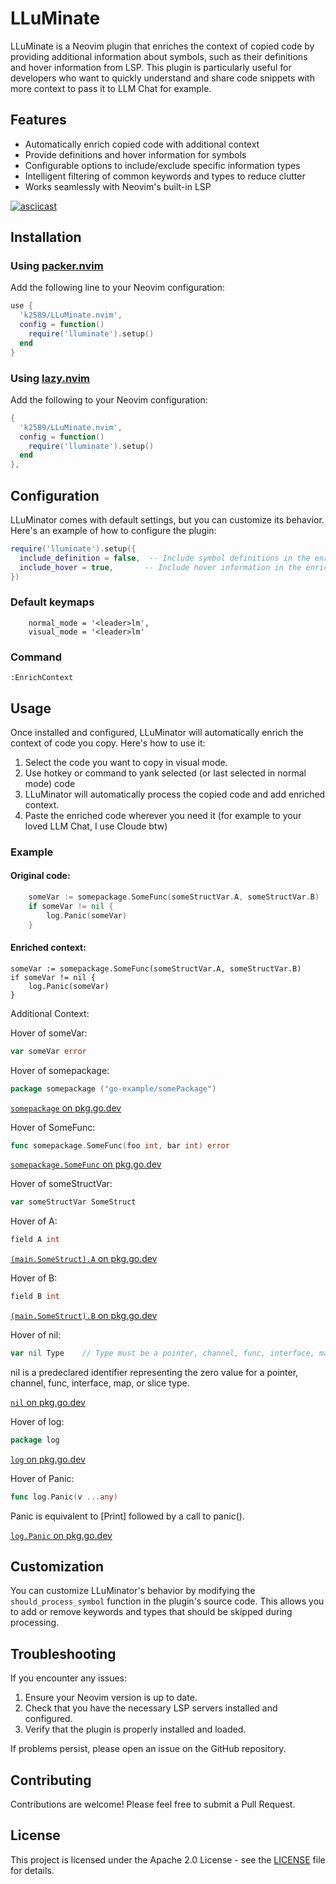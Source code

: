 # LLuMinate

LLuMinate is a Neovim plugin that enriches the context of copied code by providing additional information about symbols, such as their definitions and hover information from LSP. This plugin is particularly useful for developers who want to quickly understand and share code snippets with more context to pass it to LLM Chat for example. 

## Features

- Automatically enrich copied code with additional context
- Provide definitions and hover information for symbols
- Configurable options to include/exclude specific information types
- Intelligent filtering of common keywords and types to reduce clutter
- Works seamlessly with Neovim's built-in LSP

[![asciicast](https://asciinema.org/a/NBBjSCmRnlLl7T7pHtT7lEBJN.svg)](https://asciinema.org/a/NBBjSCmRnlLl7T7pHtT7lEBJN)

## Installation

### Using [packer.nvim](https://github.com/wbthomason/packer.nvim)

Add the following line to your Neovim configuration:

```lua
use {
  'k2589/LLuMinate.nvim',
  config = function()
    require('lluminate').setup()
  end
}
```

### Using [lazy.nvim](https://github.com/folke/lazy.nvim)

Add the following to your Neovim configuration:

```lua
{
  'k2589/LLuMinate.nvim',
  config = function()
    require('lluminate').setup()
  end
},
```

## Configuration

LLuMinator comes with default settings, but you can customize its behavior. Here's an example of how to configure the plugin:

```lua
require('lluminate').setup({
  include_definition = false,  -- Include symbol definitions in the enriched context
  include_hover = true,       -- Include hover information in the enriched context
})
```

### Default keymaps

```
    normal_mode = '<leader>lm',
    visual_mode = '<leader>lm'

```

### Command
`:EnrichContext`

## Usage

Once installed and configured, LLuMinator will automatically enrich the context of code you copy. Here's how to use it:

1. Select the code you want to copy in visual mode.
2. Use hotkey or command to yank selected (or last selected in normal mode) code
3. LLuMinator will automatically process the copied code and add enriched context.
4. Paste the enriched code wherever you need it (for example to your loved LLM Chat, I use Cloude btw)

### Example

#### Original code:

```go
	someVar := somepackage.SomeFunc(someStructVar.A, someStructVar.B)
	if someVar != nil {
		log.Panic(someVar)
	}
```

#### Enriched context:

	someVar := somepackage.SomeFunc(someStructVar.A, someStructVar.B)
	if someVar != nil {
		log.Panic(someVar)
	}

Additional Context:

Hover of someVar:
```go
var someVar error
```


Hover of somepackage:
```go
package somepackage ("go-example/somePackage")
```

[`somepackage` on pkg.go.dev](https://pkg.go.dev/go-example/somePackage)


Hover of SomeFunc:
```go
func somepackage.SomeFunc(foo int, bar int) error
```

[`somepackage.SomeFunc` on pkg.go.dev](https://pkg.go.dev/go-example/somePackage#SomeFunc)


Hover of someStructVar:
```go
var someStructVar SomeStruct
```


Hover of A:
```go
field A int
```

[`(main.SomeStruct).A` on pkg.go.dev](https://pkg.go.dev/go-example#SomeStruct.A)


Hover of B:
```go
field B int
```

[`(main.SomeStruct).B` on pkg.go.dev](https://pkg.go.dev/go-example#SomeStruct.B)


Hover of nil:
```go
var nil Type	// Type must be a pointer, channel, func, interface, map, or slice type
```

nil is a predeclared identifier representing the zero value for a pointer, channel, func, interface, map, or slice type.


[`nil` on pkg.go.dev](https://pkg.go.dev/builtin#nil)


Hover of log:
```go
package log
```

[`log` on pkg.go.dev](https://pkg.go.dev/log)


Hover of Panic:
```go
func log.Panic(v ...any)
```

Panic is equivalent to \[Print] followed by a call to panic().


[`log.Panic` on pkg.go.dev](https://pkg.go.dev/log#Panic)


## Customization

You can customize LLuMinator's behavior by modifying the `should_process_symbol` function in the plugin's source code. This allows you to add or remove keywords and types that should be skipped during processing.

## Troubleshooting

If you encounter any issues:

1. Ensure your Neovim version is up to date.
2. Check that you have the necessary LSP servers installed and configured.
3. Verify that the plugin is properly installed and loaded.

If problems persist, please open an issue on the GitHub repository.

## Contributing

Contributions are welcome! Please feel free to submit a Pull Request.

## License

This project is licensed under the Apache 2.0 License - see the [LICENSE](LICENSE) file for details.
